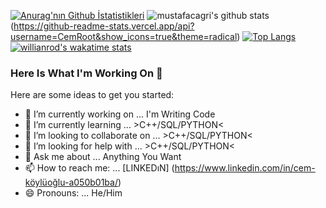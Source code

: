 [![Anurag'nın Github İstatistikleri](https://github-readme-stats.vercel.app/api?username=CemRoot)](https://github.com/anuraghazra/github-readme-stats)
![mustafacagri's github stats](https://github-readme-stats.vercel.app/api?username=CemRoot&show_icons=true)(https://github-readme-stats.vercel.app/api?username=CemRoot&show_icons=true&theme=radical)
[![Top Langs](https://github-readme-stats.vercel.app/api/top-langs/?username=anuraghazra&exclude_repo=github-readme-stats,anuraghazra.github.io)](https://github.com/anuraghazra/github-readme-stats)
[![willianrod's wakatime stats](https://github-readme-stats.vercel.app/api/wakatime?username=willianrod)](https://github.com/anuraghazra/github-readme-stats)



### Here Is What I'm Working On 👋



Here are some ideas to get you started:

- 🔭 I’m currently working on ... I'm Writing Code 
- 🌱 I’m currently learning ... >C++/SQL/PYTHON<
- 👯 I’m looking to collaborate on ... >C++/SQL/PYTHON<
- 🤔 I’m looking for help with ... >C++/SQL/PYTHON<
- 💬 Ask me about ... Anything You Want
- 📫 How to reach me: ... [LINKEDıN] (https://www.linkedin.com/in/cem-köylüoğlu-a050b01ba/)
- 😄 Pronouns: ... He/Him


